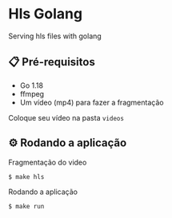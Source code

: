 # Hls Golang
Serving hls files with golang

## 📋 Pré-requisitos
- Go 1.18
- ffmpeg
- Um vídeo (mp4) para fazer a fragmentação

Coloque seu vídeo na pasta <code>videos</code>

## ⚙️ Rodando a aplicação
Fragmentação do video
```
$ make hls
```

Rodando a aplicação
```
$ make run
```
